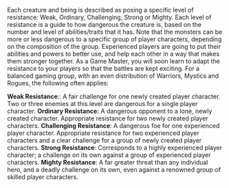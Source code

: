 Each creature and being is described as posing a specific level of resistance: Weak, Ordinary, Challenging, Strong or Mighty. Each level of resistance is a guide to how dangerous the creature is, based on the number and level of abilities/traits that it has. Note that the monsters can be more or less dangerous to a specific group of player characters, depending on the composition of the group. Experienced players are going to put their abilities and powers to better use, and help each other in a way that makes them stronger together. As a Game Master, you will soon learn to adapt the resistance to your players so that the battles are kept exciting. For a balanced gaming group, with an even distribution of Warriors, Mystics and Rogues, the following often applies:

**Weak Resistance**:: A fair challenge for one newly created player character. Two or three enemies at this level are dangerous for a single player character.
**Ordinary Resistance:** A dangerous opponent to a lone, newly created character. Appropriate resistance for two newly created player characters.
**Challenging Resistance**: A dangerous foe for one experienced player character. Appropriate resistance for two experienced player characters and a clear challenge for a group of newly created player characters.
**Strong Resistance**: Corresponds to a highly experienced player character; a challenge on its own against a group of experienced player characters.
**Mighty Resistance**: A far greater threat than any individual hero, and a deadly challenge on its own, even against a renowned group of skilled player characters.